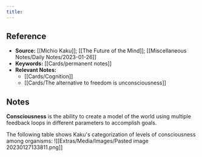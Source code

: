 ```yaml
---
title: 
---
```

## Reference
- **Source:** [[Michio Kaku]]; [[The Future of the Mind]]; [[Miscellaneous Notes/Daily Notes/2023-01-26]]
- **Keywords:** [[Cards/permanent notes]]
- **Relevant Notes:** 
	- [[Cards/Cognition]]
	- [[Cards/The alternative to freedom is unconsciousness]]
## Notes
**Consciousness** is the ability to create a model of the world using multiple feedback loops in different parameters to accomplish goals.

The following table shows Kaku's categorization of levels of consciousness among organisms:
![[Extras/Media/Images/Pasted image 20230127133811.png]]